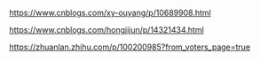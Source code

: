 https://www.cnblogs.com/xy-ouyang/p/10689908.html

https://www.cnblogs.com/hongjijun/p/14321434.html

https://zhuanlan.zhihu.com/p/100200985?from_voters_page=true
